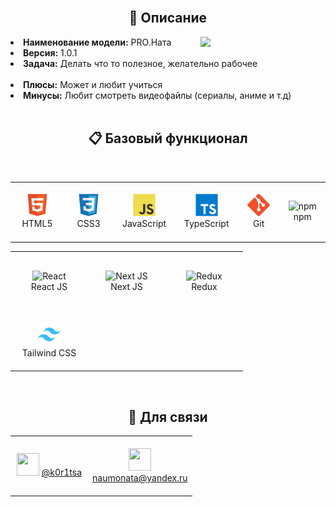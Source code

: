 <body>
<br>

<h2 align="center">📇 Описание</h2>
<p>
<img src="https://i.pinimg.com/736x/34/49/f5/3449f5bb7b112d5a927acc63a6d655bf.jpg" width="200" align="right">
</p>
</div>

<li>
 <b>Наименование модели:</b> PRO.Ната</li>
<li>
<b>Версия:</b> 1.0.1
</li>
<li>
<b>Задача:</b> Делать что то полезное, желательно рабочее
</li>
<br>
<li>
<b>Плюсы:</b> Может и любит учиться
</li>
<li>
<b>Минусы:</b> Любит смотреть видеофайлы (сериалы, аниме и т.д)
</li>
<br>

<h2 align="center">📋 Базовый функционал</h2>
 <br>

<table width='100%' align="center">
  <tr>
  <td align="center" width="110" height="90">
        <img src="https://github.com/devicons/devicon/blob/master/icons/html5/html5-original.svg" width="36" height="36" alt="Html5" />
      <br>HTML5
    </td>
         <td align="center" width="110" height="90">
        <img src="https://github.com/devicons/devicon/blob/master/icons/css3/css3-original.svg" width="36" height="36" alt="css3" />
      <br>CSS3
    </td>
    <td align="center" width="110" height="90">
        <img src="https://raw.githubusercontent.com/devicons/devicon/1119b9f84c0290e0f0b38982099a2bd027a48bf1/icons/javascript/javascript-original.svg" width="36" height="36" alt="javascript" />
      <br>JavaScript
    </td>
    <td align="center" width="110" height="90">
        <img src="https://raw.githubusercontent.com/devicons/devicon/1119b9f84c0290e0f0b38982099a2bd027a48bf1/icons/typescript/typescript-original.svg" width="36" height="36" alt="typescript" />
      <br>TypeScript
    </td>
    <td align="center" width="110" height="90">
        <img src="https://raw.githubusercontent.com/devicons/devicon/1119b9f84c0290e0f0b38982099a2bd027a48bf1/icons/git/git-original.svg" width="36" height="36" alt="git" />
      <br>Git
    </td>
    <td align="center" width="110" height="90">
        <img src="https://brandeps.com/icon-download/N/Npm-icon-vector-05.svg" width="36" height="36" alt="npm" />
      <br>npm
    </td>
  </tr> 
</table>

<table width='100%' align="center">
  <tr>
   <td align="center" width="110" height="90">
        <img src="https://brandlogos.net/wp-content/uploads/2020/09/react-logo.png" width="36" height="36" alt="React" />
      <br>React JS
    </td>
     <td align="center" width="110" height="90">
        <img src="https://raw.githubusercontent.com/samfromaway/samfromaway/master/.github/images/nextjs.png" width="36" height="36" alt="Next JS" />
      <br>Next JS
    </td>
   <td align="center" width="110" height="90">
        <img src="https://cdn.worldvectorlogo.com/logos/redux.svg" width="36" height="36" alt="Redux" />
      <br>Redux
    </td>
  </tr> 
    <tr>
   <td align="center" width="110" height="90">
        <img src="./assets/tailwindcss-original.svg" width="36" height="36" alt="Tailwind" />
      <br>Tailwind CSS
    </td>
  </tr> 
</table>

<br>

<h2 align="center">📝 Для связи</h2>
<table width='100%' align="center">
    <tr>
        <td align="center" width="110" height="90">
          <img src="https://img.shields.io/badge/Telegram-2CA5E0?style=for-the-badge&logo=telegram&logoColor=white" width="36" height="36" alt="" />
            <a href="https://t.me/k0r1tsa" target="_blank">@k0r1tsa</a><br>
        </td>
        <td align="center" width="110" height="90">
          <img src="https://img.shields.io/badge/Gmail-D14836?style=for-the-badge&logo=gmail&logoColor=white" width="36" height="36" alt="" />
            <a href="mailto:naumonata@yandex.ru" target="_blank">naumonata@yandex.ru</a>
        </td>
    </tr>
</table>
